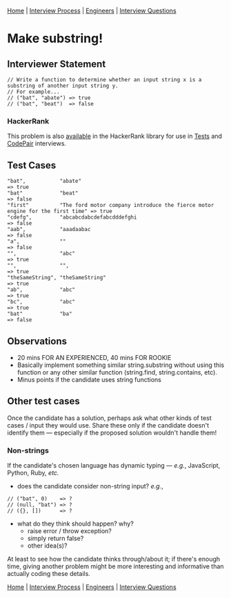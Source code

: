 [Home](../../../README.md) |
[Interview Process](../../README.md) |
[Engineers](../README.md) |
[Interview Questions](README.md)

# Make substring!

## Interviewer Statement

```
// Write a function to determine whether an input string x is a substring of another input string y.
// For example...
// ("bat", "abate") => true
// ("bat", "beat")  => false
```

### HackerRank
This problem is also
[available](https://www.hackerrank.com/x/library/hackerrank/coding/questions/292185/view)
in the HackerRank library for use in
[Tests](https://www.hackerrank.com/x/tests) and
[CodePair](https://www.hackerrank.com/x/interviews/mypads)
interviews.

## Test Cases

```
"bat",           "abate"                                                                       => true
"bat"            "beat"                                                                        => false
"first"          "The ford motor company introduce the fierce motor engine for the first time" => true
"cdefg",         "abcabcdabcdefabcdddefghi                                                     => false
"aab",           "aaadaabac                                                                    => false
"a",             ""                                                                            => false
"",              "abc"                                                                         => true
"",              "",                                                                           => true
"theSameString", "theSameString"                                                               => true
"ab",            "abc"                                                                         => true
"bc",            "abc"                                                                         => true
"bat"            "ba"                                                                          => false
```

## Observations
- 20 mins FOR AN EXPERIENCED, 40 mins FOR ROOKIE
- Basically implement something similar string.substring without using this function or any other similar function (string.find, string.contains, etc).
- Minus points if the candidate uses string functions

## Other test cases
Once the candidate has a solution, perhaps ask what other kinds of test cases / input they would use. Share these only if the candidate doesn't identify them — especially if the proposed solution wouldn't handle them!

### Non-strings

If the candidate's chosen language has dynamic typing &mdash; _e.g._, JavaScript, Python, Ruby, _etc._

- does the candidate consider non-string input? _e.g._,

```
// ("bat", 0)    => ?
// (null, "bat") => ?
// ({}, [])      => ?
```

  - what do they think should happen? why?
    - raise error / throw exception?
    - simply return false?
    - other idea(s)?

At least to see how the candidate thinks through/about it; if there's enough time, giving another problem might be more interesting and informative than actually coding these details.

[Home](../../../README.md) |
[Interview Process](../../README.md) |
[Engineers](../README.md) |
[Interview Questions](README.md)
